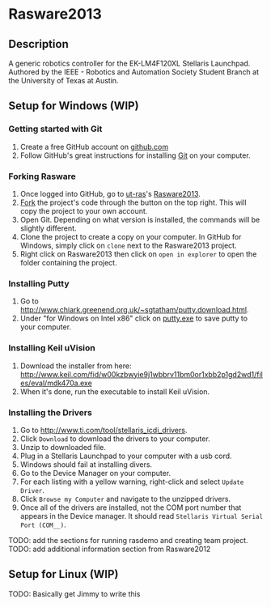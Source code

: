 Rasware2013
===========

Description
-----------

A generic robotics controller for the EK-LM4F120XL Stellaris Launchpad.
Authored by the IEEE - Robotics and Automation Society Student Branch at the University of Texas at Austin.


Setup for Windows (WIP)
-----------------

### Getting started with Git ###

1. Create a free GitHub account on [github.com](https://github.com/signup/free)
2. Follow GitHub's great instructions for installing [Git](https://help.github.com/articles/set-up-git) on your computer.

### Forking Rasware ###

1. Once logged into GitHub, go to [ut-ras](https://github.com/ut-ras)'s [Rasware2013](https://github.com/ut-ras/Rasware2013).
2. [Fork](https://help.github.com/articales/fork-a-repo) the project's code through the button on the top right. This will copy the project to your own account.
3. Open Git. Depending on what version is installed, the commands will be slightly different.
4. Clone the project to create a copy on your computer. In GitHub for Windows, simply click on `clone` next to the Rasware2013 project.
5. Right click on Rasware2013 then click on `open in explorer` to open the folder containing the project.

### Installing Putty ###

1. Go to <http://www.chiark.greenend.org.uk/~sgtatham/putty.download.html>.
2. Under "for Windows on Intel x86" click on [putty.exe](http://the.earth.li/~sgtatham/putty/latest/x86/putty.exe) to save putty to your computer.

### Installing Keil uVision ###

<!--1. Go to <http://www.keil.com/demo/eval/arm.htm>.
2. To download Keil you will need to enter contact information.
3. Click `MDK470A.EXE` to download the installer.
4. Run the executable to install Keil uVision.

Actually this link may just work for a while -->

1. Download the installer from here: <http://www.keil.com/fid/w00kzbwyie9j1wbbrv11bm0or1xbb2p1gd2wd1/files/eval/mdk470a.exe>
2. When it's done, run the executable to install Keil uVision.


### Installing the Drivers ###

1. Go to <http://www.ti.com/tool/stellaris_icdi_drivers>.
2. Click `Download` to download the drivers to your computer.
3. Unzip to downloaded file.
4. Plug in a Stellaris Launchpad to your computer with a usb cord.
5. Windows should fail at installing divers.
6. Go to the Device Manager on your computer.
7. For each listing with a yellow warning, right-click and select `Update Driver`.
8. Click `Browse my Computer` and navigate to the unzipped drivers.
9. Once all of the drivers are installed, not the COM port number that appears in the Device manager. It should read `Stellaris Virtual Serial Port (COM__)`.


TODO: add the sections for running rasdemo and creating team project.
TODO: add additional information section from Rasware2012

Setup for Linux (WIP)
---------------

TODO: Basically get Jimmy to write this
